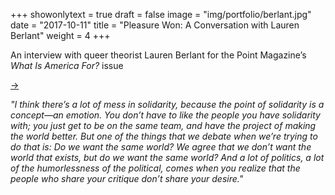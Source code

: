 +++
showonlytext = true
draft = false
image = "img/portfolio/berlant.jpg"
date = "2017-10-11"
title = "Pleasure Won: A Conversation with Lauren Berlant"
weight = 4
+++

An interview with queer theorist Lauren Berlant for the Point Magazine’s <i>What Is America For?</i> issue

<!--more-->

[→](https://thepointmag.com/2017/politics/pleasure-won-conversation-lauren-berlant)

<i>"I think there’s a lot of mess in solidarity, because the point of solidarity is a concept—an emotion. You don’t have to like the people you have solidarity with; you just get to be on the same team, and have the project of making the world better. But one of the things that we debate when we’re trying to do that is: Do we want the same world? We agree that we don’t want the world that exists, but do we want the same world? And a lot of politics, a lot of the humorlessness of the political, comes when you realize that the people who share your critique don’t share your desire."</i>